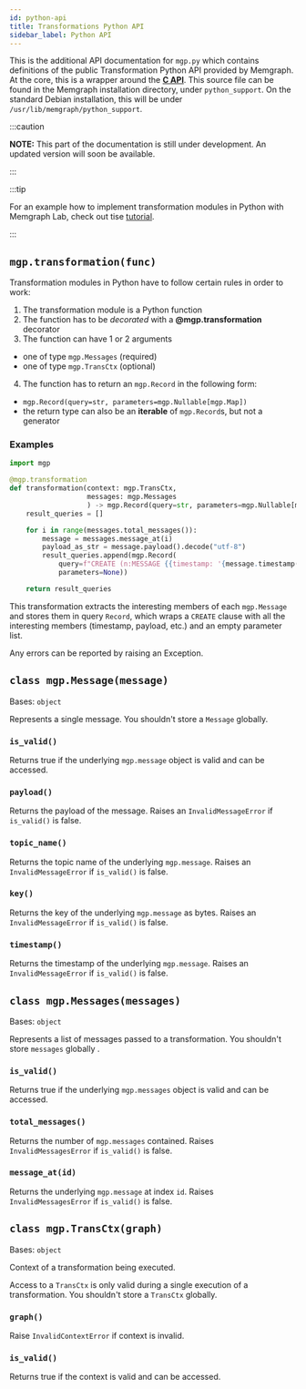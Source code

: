 ```yaml
---
id: python-api
title: Transformations Python API
sidebar_label: Python API
---
```


This is the additional API documentation for `mgp.py`  which contains
definitions of the public Transformation Python API provided by Memgraph. At the
core, this is a wrapper around the **[C API](c-api.md)**. This source file can
be found in the Memgraph installation directory, under `python_support`. On the
standard Debian installation, this will be under
`/usr/lib/memgraph/python_support`.

:::caution 

**NOTE:** This part of the documentation is still under development. An updated
version will soon be available.

:::

:::tip 

For an example how to implement transformation modules in Python with Memgraph Lab, check out
tise [tutorial](/tutorials/graph-stream-processing-with-kafka.md#create-a-transformation-module).

:::

## `mgp.transformation(func)`
Transformation modules in Python have to follow certain rules in order to work:
1. The transformation module is a Python function
2. The function has to be *decorated* with a **@mgp.transformation** decorator
3. The function can have 1 or 2 arguments
  - one of type `mgp.Messages` (required)
  - one of type `mgp.TransCtx` (optional)
4. The function has to return an `mgp.Record` in the following form:
  - `mgp.Record(query=str, parameters=mgp.Nullable[mgp.Map])`
  - the return type can also be an **iterable** of `mgp.Record`s, but not a
    generator

### Examples
```python
import mgp

@mgp.transformation
def transformation(context: mgp.TransCtx,
                   messages: mgp.Messages
                   ) -> mgp.Record(query=str, parameters=mgp.Nullable[mgp.Map]):
    result_queries = []

    for i in range(messages.total_messages()):
        message = messages.message_at(i)
        payload_as_str = message.payload().decode("utf-8")
        result_queries.append(mgp.Record(
            query=f"CREATE (n:MESSAGE {{timestamp: '{message.timestamp()}', payload: '{payload_as_str}', topic: '{message.topic_name()}'}})",
            parameters=None))

    return result_queries
```
This transformation extracts the interesting members of each `mgp.Message` and
stores them in query `Record`, which wraps a `CREATE` clause with all the
interesting members (timestamp, payload, etc.) and an empty parameter list.

Any errors can be reported by raising an Exception.

## `class mgp.Message(message)`
Bases: `object`

Represents a single message. You shouldn't store a `Message` globally.

### `is_valid()`
Returns true if the underlying `mgp.message` object is valid and can be
accessed.

### `payload()`
Returns the payload of the message. Raises an `InvalidMessageError` if
`is_valid()` is false.

### `topic_name()`
Returns the topic name of the underlying `mgp.message`. Raises an
`InvalidMessageError` if `is_valid()` is false.

### `key()`
Returns the key of the underlying `mgp.message` as bytes. Raises an
`InvalidMessageError` if `is_valid()` is false.

### `timestamp()`
Returns the timestamp of the underlying `mgp.message`. Raises an
`InvalidMessageError` if `is_valid()` is false.

## `class mgp.Messages(messages)`
Bases: `object`

Represents a list of messages passed to a transformation. You shouldn't store
`messages` globally .

### `is_valid()`
Returns true if the underlying `mgp.messages` object is valid and can be
accessed.

### `total_messages()`
Returns the number of `mgp.messages` contained. Raises `InvalidMessagesError` if
`is_valid()` is false.

### `message_at(id)`
Returns the underlying `mgp.message` at index `id`. Raises
`InvalidMessagesError` if `is_valid()` is false.

## `class mgp.TransCtx(graph)`
Bases: `object`

Context of a transformation being executed.

Access to a `TransCtx` is only valid during a single execution of a
transformation. You shouldn't store a `TransCtx` globally.

### `graph()`
Raise `InvalidContextError` if context is invalid.

### `is_valid()`
Returns true if the context is valid and can be accessed.
